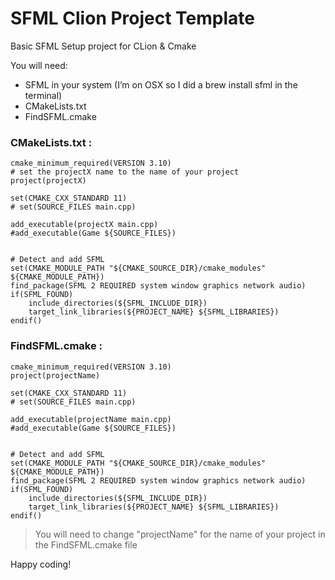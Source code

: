 # SFML Clion Project Template
Basic SFML Setup project for CLion & Cmake

You will need:
- SFML in your system (I’m on OSX so I did a brew install sfml in the terminal)
- CMakeLists.txt
- FindSFML.cmake


### CMakeLists.txt :
```
cmake_minimum_required(VERSION 3.10)
# set the projectX name to the name of your project
project(projectX)

set(CMAKE_CXX_STANDARD 11)
# set(SOURCE_FILES main.cpp)

add_executable(projectX main.cpp)
#add_executable(Game ${SOURCE_FILES})


# Detect and add SFML
set(CMAKE_MODULE_PATH "${CMAKE_SOURCE_DIR}/cmake_modules" ${CMAKE_MODULE_PATH})
find_package(SFML 2 REQUIRED system window graphics network audio)
if(SFML_FOUND)
    include_directories(${SFML_INCLUDE_DIR})
    target_link_libraries(${PROJECT_NAME} ${SFML_LIBRARIES})
endif()
```

### FindSFML.cmake :
```
cmake_minimum_required(VERSION 3.10)
project(projectName)

set(CMAKE_CXX_STANDARD 11)
# set(SOURCE_FILES main.cpp)

add_executable(projectName main.cpp)
#add_executable(Game ${SOURCE_FILES})


# Detect and add SFML
set(CMAKE_MODULE_PATH "${CMAKE_SOURCE_DIR}/cmake_modules" ${CMAKE_MODULE_PATH})
find_package(SFML 2 REQUIRED system window graphics network audio)
if(SFML_FOUND)
    include_directories(${SFML_INCLUDE_DIR})
    target_link_libraries(${PROJECT_NAME} ${SFML_LIBRARIES})
endif()
```

> You will need to change "projectName" for the name of your project in the FindSFML.cmake file

Happy coding! 
